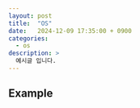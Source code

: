 ```yaml
---
layout: post
title:  "OS"
date:   2024-12-09 17:35:00 + 0900
categories:
  - os
description: >
  예시글 입니다.
---
```

## Example